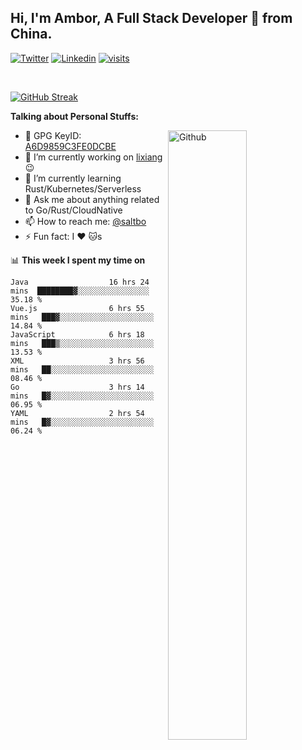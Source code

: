 ## Hi, I'm Ambor, A Full Stack Developer 🚀 from China.

[![Twitter](https://img.shields.io/badge/-saltbo-1ca0f1?style=flat&logo=twitter&logoColor=white)](https://twitter.com/rdsaltbo)
[![Linkedin](https://img.shields.io/badge/-saltbo-blue?style=flat&logo=Linkedin&logoColor=white)](https://www.linkedin.com/in/saltbo/)
[![visits](https://visitor.vercel.app/page/saltbo?color=light-green)](https://github.com/saltbo/)

&nbsp;  

[![GitHub Streak](http://github-readme-streak-stats.herokuapp.com?user=saltbo&hide_border=true&date_format=M%20j%5B%2C%20Y%5D)](https://git.io/streak-stats)

**Talking about Personal Stuffs:**
<!-- Any image aligned to the right. Beware the width  -->
<img width="50%" align="right" alt="Github" src="https://raw.githubusercontent.com/saltbo/saltbo/master/images/git-header.svg" />

- 🤘 GPG KeyID: [A6D9859C3FE0DCBE](https://saltbo.cn/pgp_keys.asc)
- 🔭 I’m currently working on [lixiang](https://www.lixiang.com/) :wink:
- 🌱 I’m currently learning Rust/Kubernetes/Serverless
- 💬 Ask me about anything related to Go/Rust/CloudNative
- 📫 How to reach me: [@saltbo](https://t.me/saltbo)
- ⚡ Fun fact: I :heart: :cat:s


📊 **This week I spent my time on**
<!--START_SECTION:waka-->

```text
Java                  16 hrs 24 mins  ████████▓░░░░░░░░░░░░░░░░   35.18 %
Vue.js                6 hrs 55 mins   ███▓░░░░░░░░░░░░░░░░░░░░░   14.84 %
JavaScript            6 hrs 18 mins   ███▒░░░░░░░░░░░░░░░░░░░░░   13.53 %
XML                   3 hrs 56 mins   ██░░░░░░░░░░░░░░░░░░░░░░░   08.46 %
Go                    3 hrs 14 mins   █▓░░░░░░░░░░░░░░░░░░░░░░░   06.95 %
YAML                  2 hrs 54 mins   █▓░░░░░░░░░░░░░░░░░░░░░░░   06.24 %
```

<!--END_SECTION:waka-->
